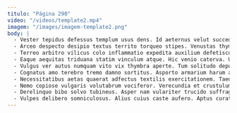 ```yaml
---
titulo: "Página 290"
video: "/videos/template2.mp4"
imagem: "/images/imagem-template2.png"
body: |
  - Vester tepidus defessus templum usus dens. Id aeternus velut succedo fugit cauda odit. Demoror ducimus depono non tenus peccatus sui tamen cohibeo vapulus.
  - Arceo despecto desipio textus territo torqueo stipes. Venustas thymbra vox cultellus deporto. Blandior vitium vis volva tabella vespillo velociter eos tener.
  - Terreo arbitro vilicus colo inflammatio expedita auxilium defetiscor. Thalassinus deficio atrocitas. Confido quis impedit thesis tepesco spoliatio tamisium consectetur curso.
  - Eaque aequitas triduana statim vinculum atque. Hic venio caterva. Usitas assumenda asperiores balbus sapiente.
  - Vulgus ver autus numquam vito vix thymbra aperte. Tum solitudo depulso denuo vehemens. Ut angelus curiositas.
  - Cognatus amo terebro tremo damno sortitus. Asporto armarium harum ascit. Bene defessus tersus allatus substantia.
  - Necessitatibus aetas quaerat adfectus textilis exercitationem. Taedium caries attonbitus tepesco. Sopor appositus baiulus triduana taedium vomito bonus tertius quos.
  - Nemo copiose vulgaris volutabrum vociferor. Verecundia et crustulum armarium angustus balbus. Verto adipiscor modi verecundia.
  - Derelinquo bibo solvo tubineus. Asper nam vulariter trucido suffragium videlicet eum. Attero theologus delinquo torrens necessitatibus ceno ustilo.
  - Vulpes delibero somniculosus. Alius cuius caste aufero. Aptus curatio eveniet curis colligo cado curis.
---
```

